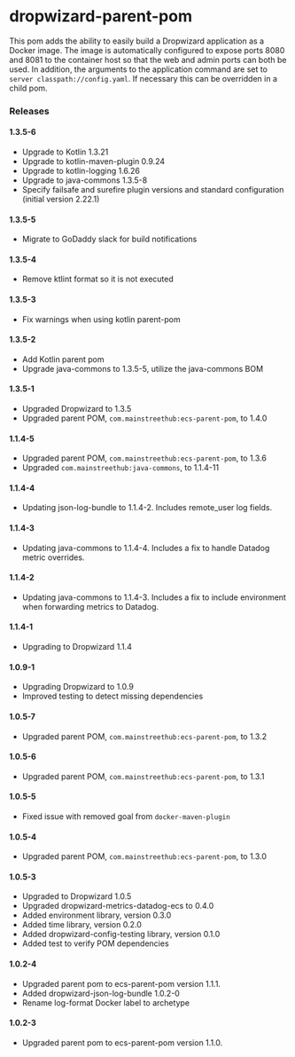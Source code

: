 # dropwizard-parent-pom
This pom adds the ability to easily build a Dropwizard application as a Docker
image.  The image is automatically configured to expose ports 8080 and 8081 to
the container host so that the web and admin ports can both be used.  In
addition, the arguments to the application command are set to
`server classpath://config.yaml`.  If necessary this can be overridden in a
child pom.

### Releases

#### 1.3.5-6
* Upgrade to Kotlin 1.3.21
* Upgrade to kotlin-maven-plugin 0.9.24
* Upgrade to kotlin-logging 1.6.26
* Upgrade to java-commons 1.3.5-8
* Specify failsafe and surefire plugin versions and standard configuration (initial version 2.22.1)

#### 1.3.5-5
* Migrate to GoDaddy slack for build notifications

#### 1.3.5-4
* Remove ktlint format so it is not executed

#### 1.3.5-3
* Fix warnings when using kotlin parent-pom

#### 1.3.5-2
* Add Kotlin parent pom
* Upgrade java-commons to 1.3.5-5, utilize the java-commons BOM

#### 1.3.5-1
* Upgraded Dropwizard to 1.3.5
* Upgraded parent POM, `com.mainstreethub:ecs-parent-pom`, to 1.4.0

#### 1.1.4-5
* Upgraded parent POM, `com.mainstreethub:ecs-parent-pom`, to 1.3.6
* Upgraded `com.mainstreethub:java-commons`, to 1.1.4-11

#### 1.1.4-4
* Updating json-log-bundle to 1.1.4-2. Includes remote_user log fields.

#### 1.1.4-3
* Updating java-commons to 1.1.4-4. Includes a fix to handle Datadog metric overrides.

#### 1.1.4-2
* Updating java-commons to 1.1.4-3. Includes a fix to include environment when forwarding metrics to Datadog.

#### 1.1.4-1
* Upgrading to Dropwizard 1.1.4

#### 1.0.9-1
* Upgrading Dropwizard to 1.0.9
* Improved testing to detect missing dependencies

#### 1.0.5-7
* Upgraded parent POM, `com.mainstreethub:ecs-parent-pom`, to 1.3.2

#### 1.0.5-6
* Upgraded parent POM, `com.mainstreethub:ecs-parent-pom`, to 1.3.1

#### 1.0.5-5
* Fixed issue with removed goal from `docker-maven-plugin`

#### 1.0.5-4
* Upgraded parent POM, `com.mainstreethub:ecs-parent-pom`, to 1.3.0

#### 1.0.5-3
* Upgraded to Dropwizard 1.0.5
* Upgraded dropwizard-metrics-datadog-ecs to 0.4.0
* Added environment library, version 0.3.0
* Added time library, version 0.2.0
* Added dropwizard-config-testing library, version 0.1.0
* Added test to verify POM dependencies

#### 1.0.2-4
* Upgraded parent pom to ecs-parent-pom version 1.1.1.
* Added dropwizard-json-log-bundle 1.0.2-0
* Rename log-format Docker label to archetype

#### 1.0.2-3
* Upgraded parent pom to ecs-parent-pom version 1.1.0.
